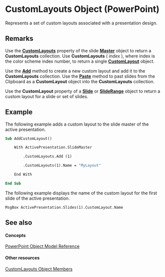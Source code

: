 
# CustomLayouts Object (PowerPoint)

Represents a set of custom layouts associated with a presentation design.


## Remarks

Use the  **[CustomLayouts](8364388f-71be-c6b7-5ab0-4150e6f62feb.md)** property of the slide **[Master](22e8805e-6469-1a34-7f7b-f1ea5c6c49ff.md)** object to return a **CustomLayouts** collection. Use **CustomLayouts** ( _index_ ), where index is the color scheme index number, to return a single **[CustomLayout](67829704-0314-aed2-5415-6736cefc197e.md)** object.

Use the  **[Add](d22dc23a-cb03-ab32-fd27-e360377369a9.md)** method to create a new custom layout and add it to the **CustomLayouts** collection. Use the **[Paste](d4fcd2db-3d6b-0c59-6ea3-f9aadf90ed04.md)** method to past slides from the Clipboard as a **CustomLayout** object into the **CustomLayouts** collection.

Use the  **CustomLayout** property of a **[Slide](afe42344-6898-00d2-ecc1-b0ed23a71fe8.md)** or **[SlideRange](440ab59d-744a-209f-bf28-d0acd3a21e1a.md)** object to return a custom layout for a slide or set of slides.


## Example

The following example adds a custom layout to the slide master of the active presentation.


```vb
Sub AddCustomLayout()

    With ActivePresentation.SlideMaster

        .CustomLayouts.Add (1)

        .CustomLayouts(1).Name = "MyLayout"

    End With

End Sub
```

The following example displays the name of the custom layout for the first slide of the active presentation.




```
MsgBox ActivePresentation.Slides(1).CustomLayout.Name
```


## See also


#### Concepts


[PowerPoint Object Model Reference](00acd64a-5896-0459-39af-98df2849849e.md)
#### Other resources


[CustomLayouts Object Members](c7496788-84ba-be9a-9c39-3fbbe36186b2.md)
